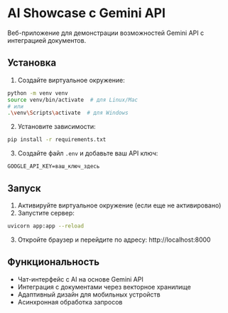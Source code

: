 # AI Showcase с Gemini API

Веб-приложение для демонстрации возможностей Gemini API с интеграцией документов.

## Установка

1. Создайте виртуальное окружение:
```bash
python -m venv venv
source venv/bin/activate  # для Linux/Mac
# или
.\venv\Scripts\activate  # для Windows
```

2. Установите зависимости:
```bash
pip install -r requirements.txt
```

3. Создайте файл `.env` и добавьте ваш API ключ:
```
GOOGLE_API_KEY=ваш_ключ_здесь
```

## Запуск

1. Активируйте виртуальное окружение (если еще не активировано)
2. Запустите сервер:
```bash
uvicorn app:app --reload
```
3. Откройте браузер и перейдите по адресу: http://localhost:8000

## Функциональность

- Чат-интерфейс с AI на основе Gemini API
- Интеграция с документами через векторное хранилище
- Адаптивный дизайн для мобильных устройств
- Асинхронная обработка запросов 